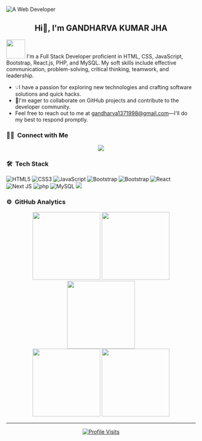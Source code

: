 ![A Web Developer](https://i.ibb.co/68W7wQf/WEB-DEVELOPER-2.gif)

<h2 align="center">Hi👋, I'm GANDHARVA KUMAR JHA</h2>

<img src="https://media.giphy.com/media/v1.Y2lkPTc5MGI3NjExajlwZ2FieTl5dThlOHFtdGIydXA0dXhwdzYwN2lmNGZyMWZjazIwYyZlcD12MV9pbnRlcm5hbF9naWZfYnlfaWQmY3Q9Zw/RbDKaczqWovIugyJmW/giphy.gif" width="50">
I'm a Full Stack Developer proficient in HTML, CSS, JavaScript, Bootstrap, React.js, PHP, and MySQL. My soft skills include effective communication, problem-solving, critical thinking, teamwork, and leadership.

- 💡I have a passion for exploring new technologies and crafting software solutions and quick hacks. 
- 👯I'm eager to collaborate on GitHub projects and contribute to the developer community. 
- Feel free to reach out to me at gandharva1371998@gmail.com—I'll do my best to respond promptly.

### 🤝🏻 &nbsp;Connect with Me
<p align="center">
<a href="https://in.linkedin.com/in/gandharva-kumar-jha-654362194"><img src="https://img.shields.io/badge/-Gandharva%20Kumar%20Jha-0077B5?style=flat&logo=Linkedin&logoColor=white"/></a>
</p>

### 🛠 &nbsp;Tech Stack
![HTML5](https://img.shields.io/badge/html5-%23E34F26.svg?style=for-the-badge&logo=html5&logoColor=white) 
![CSS3](https://img.shields.io/badge/css3-%231572B6.svg?style=for-the-badge&logo=css3&logoColor=white)
![JavaScript](https://img.shields.io/badge/javascript-%23323330.svg?style=for-the-badge&logo=javascript&logoColor=%23F7DF1E) 
![Bootstrap](https://img.shields.io/badge/bootstrap-%231572B6.svg?style=for-the-badge&logo=bootstrap&logoColor=white)
![Bootstrap](https://img.shields.io/badge/tailwind-%23323330.svg?style=for-the-badge&logo=javascript&logoColor=%23F7DF1E)
![React](https://img.shields.io/badge/react-%2320232a.svg?style=for-the-badge&logo=react&logoColor=%2361DAFB) 
![Next JS](https://img.shields.io/badge/Next-black?style=for-the-badge&logo=next.js&logoColor=white) 
![php](https://img.shields.io/badge/php-%231572B6.svg?style=for-the-badge&logo=php&logoColor=white)
![MySQL](https://img.shields.io/badge/mysql-%2300000f.svg?style=for-the-badge&logo=mysql&logoColor=white)
<img src="https://img.shields.io/badge/React_Router-CA4245?style=flat-square&logo=react-router&logoColor=white"/> &nbsp;



<!-- https://ileriayo.github.io/markdown-badges/
This is the website used for the badges above -->

### ⚙️ &nbsp;GitHub Analytics
<div align="center">
<img height="180em" src="https://github-readme-stats-eight-theta.vercel.app/api?username=gandharvajha&show_icons=true&theme=algolia&include_all_commits=true&count_private=true%22"/>
<img height="180em" src="https://github-readme-stats-eight-theta.vercel.app/api/top-langs/?username=gandharvajha&layout=compact&langs_count=8&theme=algolia"/>
<img height="180em" src="https://github-profile-summary-cards.vercel.app/api/cards/profile-details?username=gandharvajha&theme=algolia" />
  <br>
<img height="180em" src="https://github-profile-summary-cards.vercel.app/api/cards/stats?username=gandharvajha&theme=algolia"/>
<img height="180em" src="https://github-profile-summary-cards.vercel.app/api/cards/productive-time?username=gandharvajha&theme=algolia" />
</div>

<div align="center">
  
  ---
  
  <a href="https://github.com/gandharvajha"><img src="https://komarev.com/ghpvc/?username=gandharvajha" alt="Profile Visits"></a>
  
</div>

<!-- Proudly created with GPRM ( https://gprm.itsvg.in ) -->


<div id="header" align="center">
  <img src="https://komarev.com/ghpvc/?username=sammorozov&style=for-the-badge&color=orange" alt=""/>
</div>

